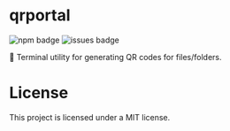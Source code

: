 # qrportal
![npm badge](https://img.shields.io/npm/v/qrportal?style=flat-square)
![issues badge](https://img.shields.io/github/issues/keesvv/qrportal?style=flat-square)

🔮 Terminal utility for generating QR codes for files/folders.

# License
This project is licensed under a MIT license.

